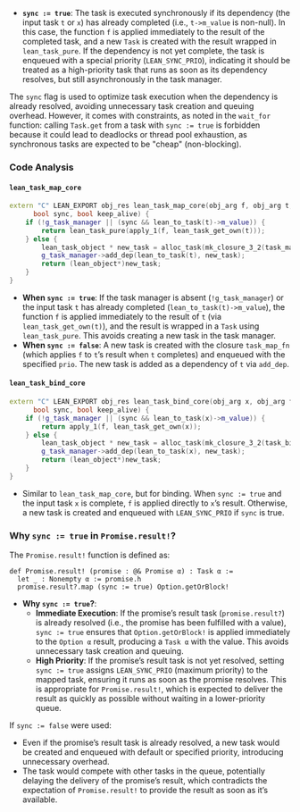 - **`sync := true`**: The task is executed synchronously if its dependency (the input task `t` or `x`) has already completed (i.e., `t->m_value` is non-null). In this case, the function `f` is applied immediately to the result of the completed task, and a new `Task` is created with the result wrapped in `lean_task_pure`. If the dependency is not yet complete, the task is enqueued with a special priority (`LEAN_SYNC_PRIO`), indicating it should be treated as a high-priority task that runs as soon as its dependency resolves, but still asynchronously in the task manager.

The `sync` flag is used to optimize task execution when the dependency is already resolved, avoiding unnecessary task creation and queuing overhead. However, it comes with constraints, as noted in the `wait_for` function: calling `Task.get` from a task with `sync := true` is forbidden because it could lead to deadlocks or thread pool exhaustion, as synchronous tasks are expected to be "cheap" (non-blocking).

### Code Analysis

#### `lean_task_map_core`

```cpp
extern "C" LEAN_EXPORT obj_res lean_task_map_core(obj_arg f, obj_arg t, unsigned prio,
      bool sync, bool keep_alive) {
    if (!g_task_manager || (sync && lean_to_task(t)->m_value)) {
        return lean_task_pure(apply_1(f, lean_task_get_own(t)));
    } else {
        lean_task_object * new_task = alloc_task(mk_closure_3_2(task_map_fn, f, t), sync ? LEAN_SYNC_PRIO : prio, keep_alive);
        g_task_manager->add_dep(lean_to_task(t), new_task);
        return (lean_object*)new_task;
    }
}
```

- **When `sync := true`**: If the task manager is absent (`!g_task_manager`) or the input task `t` has already completed (`lean_to_task(t)->m_value`), the function `f` is applied immediately to the result of `t` (via `lean_task_get_own(t)`), and the result is wrapped in a `Task` using `lean_task_pure`. This avoids creating a new task in the task manager.
- **When `sync := false`**: A new task is created with the closure `task_map_fn` (which applies `f` to `t`’s result when `t` completes) and enqueued with the specified `prio`. The new task is added as a dependency of `t` via `add_dep`.

#### `lean_task_bind_core`

```cpp
extern "C" LEAN_EXPORT obj_res lean_task_bind_core(obj_arg x, obj_arg f, unsigned prio,
      bool sync, bool keep_alive) {
    if (!g_task_manager || (sync && lean_to_task(x)->m_value)) {
        return apply_1(f, lean_task_get_own(x));
    } else {
        lean_task_object * new_task = alloc_task(mk_closure_3_2(task_bind_fn1, x, f), sync ? LEAN_SYNC_PRIO : prio, keep_alive);
        g_task_manager->add_dep(lean_to_task(x), new_task);
        return (lean_object*)new_task;
    }
}
```

- Similar to `lean_task_map_core`, but for binding. When `sync := true` and the input task `x` is complete, `f` is applied directly to `x`’s result. Otherwise, a new task is created and enqueued with `LEAN_SYNC_PRIO` if `sync` is true.

### Why `sync := true` in `Promise.result!`?

The `Promise.result!` function is defined as:

```lean
def Promise.result! (promise : @& Promise α) : Task α :=
  let _ : Nonempty α := promise.h
  promise.result?.map (sync := true) Option.getOrBlock!
```

- **Why `sync := true`?**:
  - **Immediate Execution**: If the promise’s result task (`promise.result?`) is already resolved (i.e., the promise has been fulfilled with a value), `sync := true` ensures that `Option.getOrBlock!` is applied immediately to the `Option α` result, producing a `Task α` with the value. This avoids unnecessary task creation and queuing.
  - **High Priority**: If the promise’s result task is not yet resolved, setting `sync := true` assigns `LEAN_SYNC_PRIO` (maximum priority) to the mapped task, ensuring it runs as soon as the promise resolves. This is appropriate for `Promise.result!`, which is expected to deliver the result as quickly as possible without waiting in a lower-priority queue.

If `sync := false` were used:

- Even if the promise’s result task is already resolved, a new task would be created and enqueued with default or specified priority, introducing unnecessary overhead.
- The task would compete with other tasks in the queue, potentially delaying the delivery of the promise’s result, which contradicts the expectation of `Promise.result!` to provide the result as soon as it’s available.
